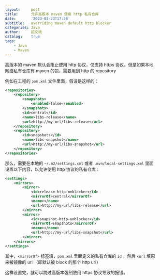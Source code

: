 ```yaml
---
layout:     post
title:      允许高版本 maven 使用 http 私有仓库
date:       '2023-03-23T17:58'
subtitle:   overriding maven default http blocker
categories: Java
author:     招文桃
catalog:    true
tags:
    - Java
    - Maven
---
```


高版本的 maven 默认会阻止使用 http 协议，仅支持 https 协议。但是如果本地网络私有仓库有 maven 的包，需要用到 http 的 repository

例如在工程的 `pom.xml` 文件里面，假设是这样的：

```xml
<repositories>
    <repository>
        <snapshots>
            <enabled>false</enabled>
        </snapshots>
        <id>central</id>
        <name>libs-release</name>
        <url>http://my-url/libs-release</url>
    </repository>
    <repository>
        <id>snapshots</id>
        <name>libs-snapshot</name>
        <url>http://my-url/libs-snapshot</url>
    </repository>
</repositories>
```

那么，需要在本地的 `~/.m2/settings.xml` 或者 `.mvn/local-settings.xml` 里面设置以下内容，以允许使用 http 协议的私有仓库：

```xml
<settings>
    <mirrors>
        <mirror>
            <id>release-http-unblocker</id>
            <mirrorOf>central</mirrorOf>
            <name></name>
            <url>http://my-url/libs-release</url>
        </mirror>
        <mirror>
            <id>snapshot-http-unblocker</id>
            <mirrorOf>snapshots</mirrorOf>
            <name></name>
            <url>http://my-url/libs-snapshot</url>
        </mirror>
    </mirrors>
</settings>
```

其中，`<mirrorOf>` 标签填，`pom.xml` 里面定义的私有仓库的 `id` ，然后 `<url` 填原来被镜像的 url （即默认被 block 的那个 http url）

这样设置完，就可以跳过高版本强制使用 https 协议导致的报错。
